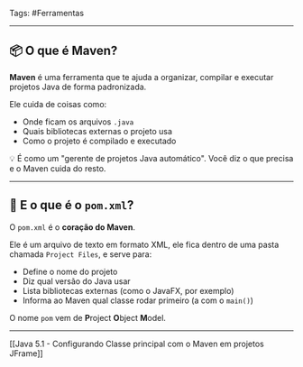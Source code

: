 Tags: #Ferramentas

---
## 📦 O que é Maven?

**Maven** é uma ferramenta que te ajuda a organizar, compilar e executar projetos Java de forma padronizada.

Ele cuida de coisas como:

- Onde ficam os arquivos `.java`
- Quais bibliotecas externas o projeto usa
- Como o projeto é compilado e executado

💡 É como um "gerente de projetos Java automático". Você diz o que precisa e o Maven cuida do resto.

---

## 📄 E o que é o `pom.xml`?

O `pom.xml` é o **coração do Maven**.

Ele é um arquivo de texto em formato XML, ele fica dentro de uma pasta chamada `Project Files`, e serve para:

- Define o nome do projeto
- Diz qual versão do Java usar
- Lista bibliotecas externas (como o JavaFX, por exemplo)
- Informa ao Maven qual classe rodar primeiro (a com o `main()`)

O nome `pom` vem de **P**roject **O**bject **M**odel.

---
[[Java 5.1 - Configurando Classe principal com o Maven em projetos JFrame]]